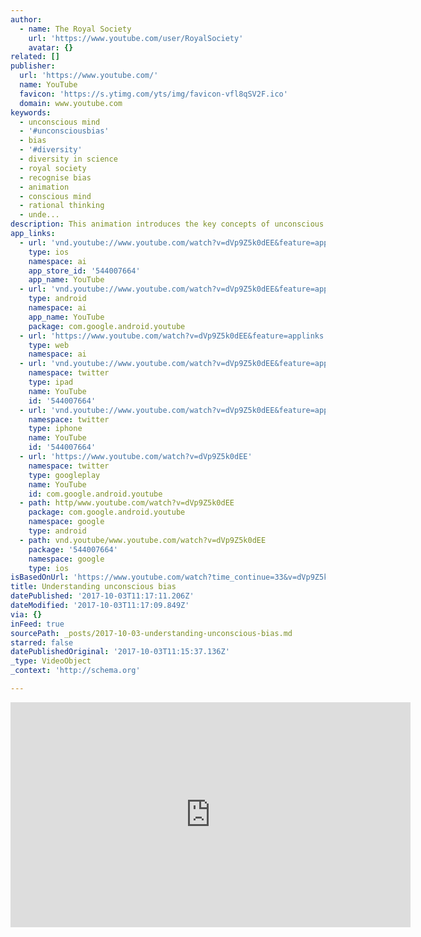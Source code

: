 ```yaml
---
author:
  - name: The Royal Society
    url: 'https://www.youtube.com/user/RoyalSociety'
    avatar: {}
related: []
publisher:
  url: 'https://www.youtube.com/'
  name: YouTube
  favicon: 'https://s.ytimg.com/yts/img/favicon-vfl8qSV2F.ico'
  domain: www.youtube.com
keywords:
  - unconscious mind
  - '#unconsciousbias'
  - bias
  - '#diversity'
  - diversity in science
  - royal society
  - recognise bias
  - animation
  - conscious mind
  - rational thinking
  - unde...
description: This animation introduces the key concepts of unconscious bias.
app_links:
  - url: 'vnd.youtube://www.youtube.com/watch?v=dVp9Z5k0dEE&feature=applinks'
    type: ios
    namespace: ai
    app_store_id: '544007664'
    app_name: YouTube
  - url: 'vnd.youtube://www.youtube.com/watch?v=dVp9Z5k0dEE&feature=applinks'
    type: android
    namespace: ai
    app_name: YouTube
    package: com.google.android.youtube
  - url: 'https://www.youtube.com/watch?v=dVp9Z5k0dEE&feature=applinks'
    type: web
    namespace: ai
  - url: 'vnd.youtube://www.youtube.com/watch?v=dVp9Z5k0dEE&feature=applinks'
    namespace: twitter
    type: ipad
    name: YouTube
    id: '544007664'
  - url: 'vnd.youtube://www.youtube.com/watch?v=dVp9Z5k0dEE&feature=applinks'
    namespace: twitter
    type: iphone
    name: YouTube
    id: '544007664'
  - url: 'https://www.youtube.com/watch?v=dVp9Z5k0dEE'
    namespace: twitter
    type: googleplay
    name: YouTube
    id: com.google.android.youtube
  - path: http/www.youtube.com/watch?v=dVp9Z5k0dEE
    package: com.google.android.youtube
    namespace: google
    type: android
  - path: vnd.youtube/www.youtube.com/watch?v=dVp9Z5k0dEE
    package: '544007664'
    namespace: google
    type: ios
isBasedOnUrl: 'https://www.youtube.com/watch?time_continue=33&v=dVp9Z5k0dEE'
title: Understanding unconscious bias
datePublished: '2017-10-03T11:17:11.206Z'
dateModified: '2017-10-03T11:17:09.849Z'
via: {}
inFeed: true
sourcePath: _posts/2017-10-03-understanding-unconscious-bias.md
starred: false
datePublishedOriginal: '2017-10-03T11:15:37.136Z'
_type: VideoObject
_context: 'http://schema.org'

---
```

<iframe src="https://cdn.embedly.com/widgets/media.html?src=https%3A%2F%2Fwww.youtube.com%2Fembed%2FdVp9Z5k0dEE%3Ffeature%3Doembed&amp;url=http%3A%2F%2Fwww.youtube.com%2Fwatch%3Fv%3DdVp9Z5k0dEE&amp;image=https%3A%2F%2Fi.ytimg.com%2Fvi%2FdVp9Z5k0dEE%2Fhqdefault.jpg&amp;key=a715cf41cc93453ca338d350cd26f87b&amp;type=text%2Fhtml&amp;schema=youtube" width="640" height="360" scrolling="no" frameborder="0" allowfullscreen="" style=""></iframe>